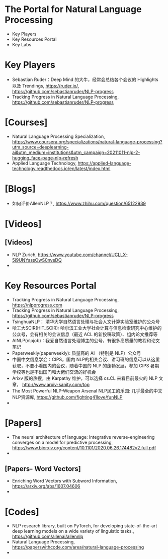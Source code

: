 # The Portal for Natural Language Processing

+ Key Players
+ Key Resources Portal
+ Key Labs

# Key Players
+ Sebastian Ruder：Deep Mind 的大牛，经常会总结各个会议的 Highlights 以及 Trendings, https://ruder.io/, https://github.com/sebastianruder/NLP-progress
+ Tracking Progress in Natural Language Processing, https://github.com/sebastianruder/NLP-progress

# [Courses]
+ Natural Language Processing Specialization, https://www.coursera.org/specializations/natural-language-processing?utm_source=deeplearning-ai&utm_medium=institutions&utm_campaign=20211011-nlp-2-hugging_face-page-nlp-refresh
+ Applied Language Technology, https://applied-language-technology.readthedocs.io/en/latest/index.html


# [Blogs]
+ 如何评价AllenNLP？, https://www.zhihu.com/question/65122939


# [Videos]

## [Videos]
+ NLP Zurich, https://www.youtube.com/channel/UCLLX-5j9UNYassOwS0nveDQ
+ 

# Key Resources Portal
+ Tracking Progress in Natural Language Processing, https://nlpprogress.com
+ Tracking Progress in Natural Language Processing, https://github.com/sebastianruder/NLP-progress
+ TsinghuaNLP： 清华大学自然语言处理与社会人文计算实验室维护的公众号
+ 哈工大SCIR(HIT_SCIR): 哈尔滨工业大学社会计算与信息检索研究中心维护的公众号，会有相关的会议信息（最近 ACL 的新投稿政策）、组内论文推荐等
+ AINLP(nlpjob)：我爱自然语言处理博主的公号，有很多高质量的教程和论文笔记
+ Paperweekly(paperweekly): 质量高的 AI （特别是 NLP）公众号
+ 中国中文信息学会：CIPS，国内 NLP的相关会议、讲习班的信息可以从这里获取，不要小看国内的会议，随着中国的 NLP 的蓬勃发展，参加 CIPS 暑期学校等也是不出国门和大佬们交流的好机会
+ Arixv 版的热搜，由 Karpathy 维护，可以选择 cs.CL 来看目前最火的 NLP 文章， http://www.arxiv-sanity.com/top
+ The Most Powerful NLP-Weapon Arsenal NLP民工的乐园: 几乎最全的中文NLP资源库, https://github.com/fighting41love/funNLP
+ 

# [Papers]
+ The neural architecture of language: Integrative reverse-engineering converges on a model for predictive processing, https://www.biorxiv.org/content/10.1101/2020.06.26.174482v2.full.pdf
+ 

## [Papers- Word Vectors]
+ Enriching Word Vectors with Subword Information, https://arxiv.org/abs/1607.04606
+ 


# [Codes]
+ NLP research library, built on PyTorch, for developing state-of-the-art deep learning models on a wide variety of linguistic tasks., https://github.com/allenai/allennlp
+ Natural Language Processing, https://paperswithcode.com/area/natural-language-processing
+ 

